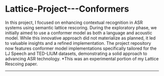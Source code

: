 # Lattice-Project---Conformers

In this project, I focused on enhancing contextual recognition in ASR systems using semantic lattice rescoring. During the exploratory phase, we initially aimed to use a conformer model as both a language and acoustic model. While this innovative approach did not materialize as planned, it led to valuable insights and a refined implementation. The project repository now features conformer model implementations specifically tailored for the LJ Speech and TED-LIUM datasets, demonstrating a solid approach to advancing ASR technology.
*This was an experimental portion of my Lattice Rescoing paper.

---
